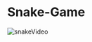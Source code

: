 # Snake-Game


![snakeVideo](https://user-images.githubusercontent.com/54041918/172031060-40b9affd-dd01-44b6-8d73-747fc45805f6.gif)

